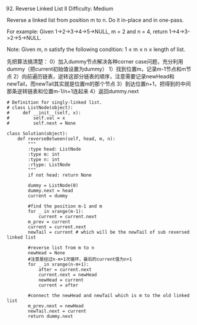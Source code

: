 92. Reverse Linked List II
Difficulty:     Medium

Reverse a linked list from position m to n. Do it in-place and in one-pass.

For example:
Given 1->2->3->4->5->NULL, m = 2 and n = 4,
return 1->4->3->2->5->NULL.

Note:
Given m, n satisfy the following condition:
1 ≤ m ≤ n ≤ length of list.

先把算法搞清楚：
0）加入dummy节点解决各种corner case问题，充分利用dummy（把current初始值设置为dummy）
1）找到位置m，记录m-1节点和m节点
2）向前遍历链表，逆转这部分链表的顺序，注意需要记录newHead和newTail，而newTail其实就是位置m的那个节点
3）到达位置n+1，把得到的中间那条逆转链表和位置m-1/n+1连起来
4）返回dummy.next

```
# Definition for singly-linked list.
# class ListNode(object):
#     def __init__(self, x):
#         self.val = x
#         self.next = None

class Solution(object):
    def reverseBetween(self, head, m, n):
        """
        :type head: ListNode
        :type m: int
        :type n: int
        :rtype: ListNode
        """
        if not head: return None

        dummy = ListNode(0)
        dummy.next = head
        current = dummy

        #find the position m-1 and m
        for _ in xrange(m-1):
            current = current.next
        m_prev = current
        current = current.next
        newTail = current # which will be the newTail of sub reversed linked list

        #reverse list from m to n
        newHead = None
        #注意是经过n-m+1次循环，最后的current值为n+1
        for _ in xrange(n-m+1):
            after = current.next
            current.next = newHead
            newHead = current
            current = after

        #connect the newHead and newTail which is m to the old linked list
        m_prev.next = newHead
        newTail.next = current
        return dummy.next
```

